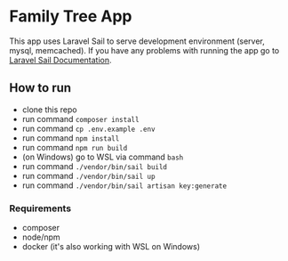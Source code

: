 # Family Tree App

This app uses Laravel Sail to serve development environment (server, mysql, memcached).
If you have any problems with running the app go to [Laravel Sail Documentation](https://laravel.com/docs/9.x/sail).

## How to run
- clone this repo
- run command `composer install`
- run command `cp .env.example .env`
- run command `npm install`
- run command `npm run build`
- (on Windows) go to WSL via command `bash`
- run command `./vendor/bin/sail build`
- run command `./vendor/bin/sail up`
- run command `./vendor/bin/sail artisan key:generate`

### Requirements
- composer
- node/npm
- docker (it's also working with WSL on Windows)
